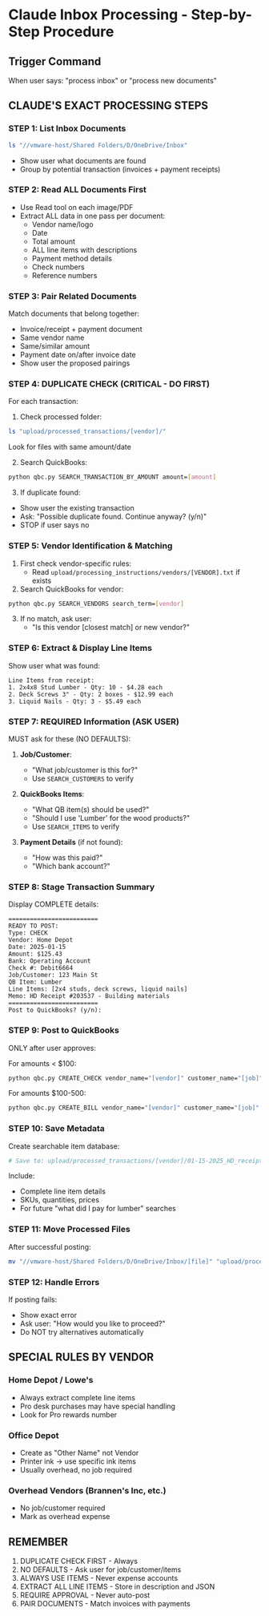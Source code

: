 # Claude Inbox Processing - Step-by-Step Procedure

## Trigger Command
When user says: "process inbox" or "process new documents"

## CLAUDE'S EXACT PROCESSING STEPS

### STEP 1: List Inbox Documents
```bash
ls "//vmware-host/Shared Folders/D/OneDrive/Inbox"
```
- Show user what documents are found
- Group by potential transaction (invoices + payment receipts)

### STEP 2: Read ALL Documents First
- Use Read tool on each image/PDF
- Extract ALL data in one pass per document:
  - Vendor name/logo
  - Date
  - Total amount
  - ALL line items with descriptions
  - Payment method details
  - Check numbers
  - Reference numbers

### STEP 3: Pair Related Documents
Match documents that belong together:
- Invoice/receipt + payment document
- Same vendor name
- Same/similar amount
- Payment date on/after invoice date
- Show user the proposed pairings

### STEP 4: DUPLICATE CHECK (CRITICAL - DO FIRST)
For each transaction:

1. Check processed folder:
```bash
ls "upload/processed_transactions/[vendor]/"
```
Look for files with same amount/date

2. Search QuickBooks:
```bash
python qbc.py SEARCH_TRANSACTION_BY_AMOUNT amount=[amount]
```

3. If duplicate found:
- Show user the existing transaction
- Ask: "Possible duplicate found. Continue anyway? (y/n)"
- STOP if user says no

### STEP 5: Vendor Identification & Matching
1. First check vendor-specific rules:
   - Read `upload/processing_instructions/vendors/[VENDOR].txt` if exists
2. Search QuickBooks for vendor:
```bash
python qbc.py SEARCH_VENDORS search_term=[vendor]
```
3. If no match, ask user:
   - "Is this vendor [closest match] or new vendor?"

### STEP 6: Extract & Display Line Items
Show user what was found:
```
Line Items from receipt:
1. 2x4x8 Stud Lumber - Qty: 10 - $4.28 each
2. Deck Screws 3" - Qty: 2 boxes - $12.99 each
3. Liquid Nails - Qty: 3 - $5.49 each
```

### STEP 7: REQUIRED Information (ASK USER)
MUST ask for these (NO DEFAULTS):

1. **Job/Customer**:
   - "What job/customer is this for?"
   - Use `SEARCH_CUSTOMERS` to verify

2. **QuickBooks Items**:
   - "What QB item(s) should be used?"
   - "Should I use 'Lumber' for the wood products?"
   - Use `SEARCH_ITEMS` to verify

3. **Payment Details** (if not found):
   - "How was this paid?"
   - "Which bank account?"

### STEP 8: Stage Transaction Summary
Display COMPLETE details:
```
=========================
READY TO POST:
Type: CHECK
Vendor: Home Depot
Date: 2025-01-15
Amount: $125.43
Bank: Operating Account
Check #: Debit6664
Job/Customer: 123 Main St
QB Item: Lumber
Line Items: [2x4 studs, deck screws, liquid nails]
Memo: HD Receipt #203537 - Building materials
=========================
Post to QuickBooks? (y/n):
```

### STEP 9: Post to QuickBooks
ONLY after user approves:

For amounts < $100:
```bash
python qbc.py CREATE_CHECK vendor_name="[vendor]" customer_name="[job]" amount=[amount] ...
```

For amounts $100-500:
```bash
python qbc.py CREATE_BILL vendor_name="[vendor]" customer_name="[job]" amount=[amount] ...
```

### STEP 10: Save Metadata
Create searchable item database:
```bash
# Save to: upload/processed_transactions/[vendor]/01-15-2025_HD_receipt_203537_125.43_items.json
```

Include:
- Complete line item details
- SKUs, quantities, prices
- For future "what did I pay for lumber" searches

### STEP 11: Move Processed Files
After successful posting:
```bash
mv "//vmware-host/Shared Folders/D/OneDrive/Inbox/[file]" "upload/processed_transactions/[vendor]/[timestamp]_[file]"
```

### STEP 12: Handle Errors
If posting fails:
- Show exact error
- Ask user: "How would you like to proceed?"
- Do NOT try alternatives automatically

## SPECIAL RULES BY VENDOR

### Home Depot / Lowe's
- Always extract complete line items
- Pro desk purchases may have special handling
- Look for Pro rewards number

### Office Depot
- Create as "Other Name" not Vendor
- Printer ink → use specific ink items
- Usually overhead, no job required

### Overhead Vendors (Brannen's Inc, etc.)
- No job/customer required
- Mark as overhead expense

## REMEMBER
1. DUPLICATE CHECK FIRST - Always
2. NO DEFAULTS - Ask user for job/customer/items
3. ALWAYS USE ITEMS - Never expense accounts
4. EXTRACT ALL LINE ITEMS - Store in description and JSON
5. REQUIRE APPROVAL - Never auto-post
6. PAIR DOCUMENTS - Match invoices with payments